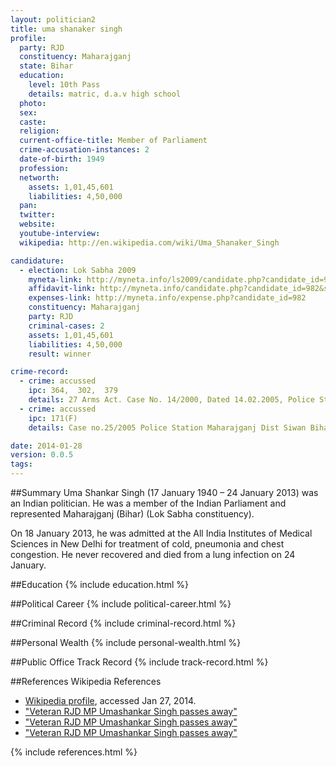 ```yaml
---
layout: politician2
title: uma shanaker singh
profile: 
  party: RJD
  constituency: Maharajganj
  state: Bihar
  education: 
    level: 10th Pass
    details: matric, d.a.v high school
  photo: 
  sex: 
  caste: 
  religion: 
  current-office-title: Member of Parliament
  crime-accusation-instances: 2
  date-of-birth: 1949
  profession: 
  networth: 
    assets: 1,01,45,601
    liabilities: 4,50,000
  pan: 
  twitter: 
  website: 
  youtube-interview: 
  wikipedia: http://en.wikipedia.com/wiki/Uma_Shanaker_Singh

candidature: 
  - election: Lok Sabha 2009
    myneta-link: http://myneta.info/ls2009/candidate.php?candidate_id=982
    affidavit-link: http://myneta.info/candidate.php?candidate_id=982&scan=original
    expenses-link: http://myneta.info/expense.php?candidate_id=982
    constituency: Maharajganj 
    party: RJD
    criminal-cases: 2
    assets: 1,01,45,601
    liabilities: 4,50,000
    result: winner 

crime-record: 
  - crime: accussed
    ipc: 364,  302,  379
    details: 27 Arms Act. Case No. 14/2000, Dated 14.02.2005, Police Station Maharajganjl, Dist. Siwan, State Bihar  Additional District and Sessions Judge first. 
  - crime: accussed
    ipc: 171(F)
    details: Case no.25/2005 Police Station Maharajganj Dist Siwan Bihar Date 06.09.2005 Additonal Judge First. 

date: 2014-01-28
version: 0.0.5
tags: 
---
```

##Summary
Uma Shankar Singh (17 January 1940 – 24 January 2013) was an Indian politician. He was a member of the Indian Parliament and represented Maharajganj (Bihar) (Lok Sabha constituency).

On 18 January 2013, he was admitted at the All India Institutes of Medical Sciences in New Delhi for treatment of cold, pneumonia and chest congestion. He never recovered and died from a lung infection on 24 January.


##Education
{% include education.html %}


##Political Career
{% include political-career.html %}


##Criminal Record
{% include criminal-record.html %}


##Personal Wealth
{% include personal-wealth.html %}


##Public Office Track Record
{% include track-record.html %}


##References
Wikipedia References
- [Wikipedia profile]({{page.profile.wikipedia}}), accessed Jan 27, 2014.
- ["Veteran RJD MP Umashankar Singh passes away"][wiki1]
- ["Veteran RJD MP Umashankar Singh passes away"][wiki2]
- ["Veteran RJD MP Umashankar Singh passes away"][wiki3]

[wiki1]: http://post.jagran.com/rjd-mp-umashankar-singh-passes-away-1359100826
[wiki2]: http://164.100.47.132/LssNew/Members/Biography.aspx?mpsno=4463
[wiki3]: http://articles.timesofindia.indiatimes.com/2013-01-25/patna/36547165_1_rjd-secretary-prabhunath-singh-rjd-state-president


{% include references.html %}